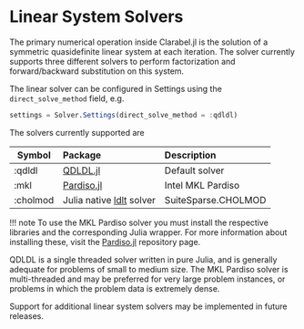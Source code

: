 # Linear System Solvers

The primary numerical operation inside Clarabel.jl is the solution of a symmetric quasidefinite linear system at each iteration.  The solver currently supports three different solvers to perform factorization and forward/backward substitution on this system.

The linear solver can be configured in Settings using the `direct_solve_method` field, e.g.

```julia
settings = Solver.Settings(direct_solve_method = :qdldl)
```

The solvers currently supported are

Symbol | Package | Description
---  | :--- | :---
:qdldl | [QDLDL.jl](https://github.com/osqp/QDLDL.jl)   | Default solver
:mkl   | [Pardiso.jl](https://github.com/JuliaSparse/Pardiso.jl) | Intel MKL Pardiso
:cholmod | Julia native [ldlt](https://docs.julialang.org/en/v1/stdlib/LinearAlgebra/#LinearAlgebra.ldlt) solver | SuiteSparse.CHOLMOD

!!! note
    To use the MKL Pardiso solver you must install the respective libraries and the corresponding Julia wrapper. For more information about installing these, visit the [Pardiso.jl](https://github.com/JuliaSparse/Pardiso.jl) repository page.


QDLDL is a single threaded solver written in pure Julia, and is generally adequate for problems of small to medium size.   The MKL Pardiso solver is multi-threaded and may be preferred for very large problem instances, or problems in which the problem data is extremely dense.

Support for additional linear system solvers may be implemented in future releases.   
